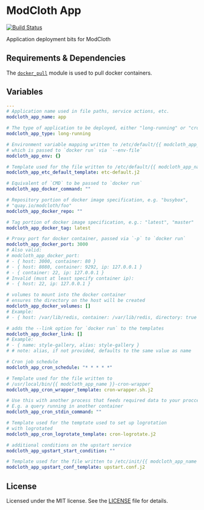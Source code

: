 # ModCloth App

[![Build Status](https://travis-ci.org/modcloth/ansible-role-modcloth-app.svg?branch=master)](https://travis-ci.org/modcloth/ansible-role-modcloth-app)

Application deployment bits for ModCloth

## Requirements &amp; Dependencies

The [`docker_pull`](
https://github.com/modcloth-labs/ansible-module-docker-pull) module is used to
pull docker containers.

## Variables

``` yaml
---
# Application name used in file paths, service actions, etc.
modcloth_app_name: app

# The type of application to be deployed, either "long-running" or "cron"
modcloth_app_type: long-running

# Environment variable mapping written to /etc/default/{{ modcloth_app_name }}
# which is passed to `docker run` via `--env-file`
modcloth_app_env: {}

# Template used for the file written to /etc/default/{{ modcloth_app_name }}
modcloth_app_etc_default_template: etc-default.j2

# Equivalent of `CMD` to be passed to `docker run`
modcloth_app_docker_command: ""

# Repository portion of docker image specification, e.g. "busybox",
# "quay.io/modcloth/foo"
modcloth_app_docker_repo: ""

# Tag portion of docker image specification, e.g.: "latest", "master"
modcloth_app_docker_tag: latest

# Proxy port for docker container, passed via `-p` to `docker run`
modcloth_app_docker_port: 3000
# Also valid:
# modcloth_app_docker_port:
# - { host: 3000, container: 80 }
# - { host: 8080, container: 9292, ip: 127.0.0.1 }
# - { container: 22, ip: 127.0.0.1 }
# Invalid (must at least specify container ip):
# - { host: 22, ip: 127.0.0.1 }

# volumes to mount into the docker container
# ensures the directory on the host will be created
modcloth_app_docker_volumes: []
# Example:
# - { host: /var/lib/redis, container: /var/lib/redis, directory: true }

# adds the --link option for `docker run` to the templates
modcloth_app_docker_link: []
# Example:
# - { name: style-gallery, alias: style-gallery }
# # note: alias, if not provided, defaults to the same value as name

# Cron job schedule
modcloth_app_cron_schedule: "* * * * *"

# Template used for the file written to
# /usr/local/bin/{{ modcloth_app_name }}-cron-wrapper
modcloth_app_cron_wrapper_template: cron-wrapper.sh.j2

# Use this with another process that feeds required data to your proccess over STDIN
# E.g. a query running in another container
modcloth_app_cron_stdin_command: ""

# Template used for the temptate used to set up logrotation
# with logrotated
modcloth_app_cron_logrotate_template: cron-logrotate.j2

# additional conditions on the upstart service
modcloth_app_upstart_start_condition: ""

# Template used for the file written to /etc/init/{{ modcloth_app_name }}.conf
modcloth_app_upstart_conf_template: upstart.conf.j2
```

## License

Licensed under the MIT license.  See the [LICENSE](./LICENSE) file for details.
